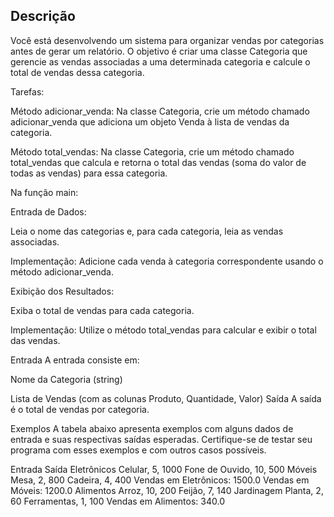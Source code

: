 ## Descrição
Você está desenvolvendo um sistema para organizar vendas por categorias antes de gerar um relatório. O objetivo é criar uma classe Categoria que gerencie as vendas associadas a uma determinada categoria e calcule o total de vendas dessa categoria.

Tarefas:

Método adicionar_venda: Na classe Categoria, crie um método chamado adicionar_venda que adiciona um objeto Venda à lista de vendas da categoria.

Método total_vendas: Na classe Categoria, crie um método chamado total_vendas que calcula e retorna o total das vendas (soma do valor de todas as vendas) para essa categoria.

Na função main:

Entrada de Dados:

Leia o nome das categorias e, para cada categoria, leia as vendas associadas.

Implementação: Adicione cada venda à categoria correspondente usando o método adicionar_venda.

Exibição dos Resultados:

Exiba o total de vendas para cada categoria.

Implementação: Utilize o método total_vendas para calcular e exibir o total das vendas.

Entrada
A entrada consiste em:

Nome da Categoria (string)

Lista de Vendas (com as colunas Produto, Quantidade, Valor)
Saída
A saída é o total de vendas por categoria.

Exemplos
A tabela abaixo apresenta exemplos com alguns dados de entrada e suas respectivas saídas esperadas. Certifique-se de testar seu programa com esses exemplos e com outros casos possíveis.

Entrada	Saída
Eletrônicos
Celular, 5, 1000
Fone de Ouvido, 10, 500
Móveis
Mesa, 2, 800
Cadeira, 4, 400	Vendas em Eletrônicos: 1500.0
Vendas em Móveis: 1200.0
Alimentos
Arroz, 10, 200
Feijão, 7, 140
Jardinagem
Planta, 2, 60
Ferramentas, 1, 100	Vendas em Alimentos: 340.0
